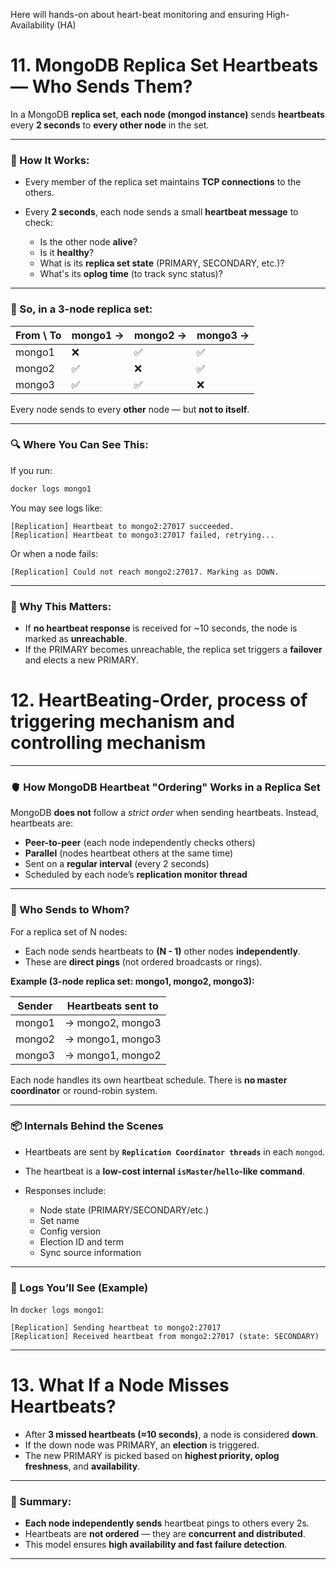 Here will hands-on about heart-beat monitoring and ensuring High-Availability (HA)

# 11. MongoDB Replica Set Heartbeats — Who Sends Them?

In a MongoDB **replica set**, **each node (mongod instance)** sends **heartbeats** every **2 seconds** to **every other node** in the set.

---

### 🔁 How It Works:

- Every member of the replica set maintains **TCP connections** to the others.
- Every **2 seconds**, each node sends a small **heartbeat message** to check:

  - Is the other node **alive**?
  - Is it **healthy**?
  - What is its **replica set state** (PRIMARY, SECONDARY, etc.)?
  - What's its **oplog time** (to track sync status)?

---

### 👥 So, in a 3-node replica set:

| From \ To | mongo1 → | mongo2 → | mongo3 → |
| --------- | -------- | -------- | -------- |
| mongo1    | ❌       | ✅       | ✅       |
| mongo2    | ✅       | ❌       | ✅       |
| mongo3    | ✅       | ✅       | ❌       |

Every node sends to every **other** node — but **not to itself**.

---

### 🔍 Where You Can See This:

If you run:

```bash
docker logs mongo1
```

You may see logs like:

```
[Replication] Heartbeat to mongo2:27017 succeeded.
[Replication] Heartbeat to mongo3:27017 failed, retrying...
```

Or when a node fails:

```
[Replication] Could not reach mongo2:27017. Marking as DOWN.
```

---

### 🧠 Why This Matters:

- If **no heartbeat response** is received for \~10 seconds, the node is marked as **unreachable**.
- If the PRIMARY becomes unreachable, the replica set triggers a **failover** and elects a new PRIMARY.

# 12. HeartBeating-Order, process of triggering mechanism and controlling mechanism

---

### 🫀 How MongoDB Heartbeat "Ordering" Works in a Replica Set

MongoDB **does not** follow a _strict order_ when sending heartbeats. Instead, heartbeats are:

- **Peer-to-peer** (each node independently checks others)
- **Parallel** (nodes heartbeat others at the same time)
- Sent on a **regular interval** (every 2 seconds)
- Scheduled by each node’s **replication monitor thread**

---

### 🔄 Who Sends to Whom?

For a replica set of N nodes:

- Each node sends heartbeats to **(N - 1)** other nodes **independently**.
- These are **direct pings** (not ordered broadcasts or rings).

**Example (3-node replica set: mongo1, mongo2, mongo3):**

| Sender | Heartbeats sent to |
| ------ | ------------------ |
| mongo1 | → mongo2, mongo3   |
| mongo2 | → mongo1, mongo3   |
| mongo3 | → mongo1, mongo2   |

Each node handles its own heartbeat schedule. There is **no master coordinator** or round-robin system.

---

### 📦 Internals Behind the Scenes

- Heartbeats are sent by **`Replication Coordinator threads`** in each `mongod`.
- The heartbeat is a **low-cost internal `isMaster`/`hello`-like command**.
- Responses include:

  - Node state (PRIMARY/SECONDARY/etc.)
  - Set name
  - Config version
  - Election ID and term
  - Sync source information

---

### 🧪 Logs You’ll See (Example)

In `docker logs mongo1`:

```
[Replication] Sending heartbeat to mongo2:27017
[Replication] Received heartbeat from mongo2:27017 (state: SECONDARY)
```

---

# 13. What If a Node Misses Heartbeats?

- After **3 missed heartbeats (≈10 seconds)**, a node is considered **down**.
- If the down node was PRIMARY, an **election** is triggered.
- The new PRIMARY is picked based on **highest priority, oplog freshness**, and **availability**.

---

### 🧠 Summary:

- **Each node independently sends** heartbeat pings to others every 2s.
- Heartbeats are **not ordered** — they are **concurrent and distributed**.
- This model ensures **high availability and fast failure detection**.

---
